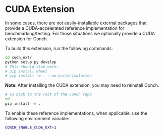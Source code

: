 # CUDA Extension

In some cases, there are not easily-installable external packages that provide a CUDA-accelerated reference implementation for benchmarking/testing.
For those situations we optionally provide a CUDA extension for Conch.

To build this extension, run the following commands:

```bash
cd cuda_ext/
python setup.py develop
# This should also work:
# pip install wheel
# pip install -e . --no-build-isolation
```

**Note**: After installing the CUDA extension, you may need to reinstall Conch.

```bash
# Go back to the root of the Conch repo
cd ..
pip install -e .
```

To enable these reference implementations, when applicable, use the following environment variable:

```bash
CONCH_ENABLE_CUDA_EXT=1
```

